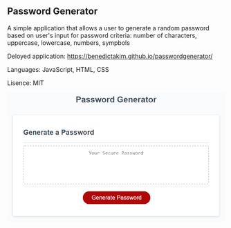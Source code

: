 ## Password Generator

A simple application that allows a user to generate a random password based on user's input for password criteria: number of characters, uppercase, lowercase, numbers, sympbols

Deloyed application: https://benedictakim.github.io/passwordgenerator/ 

Languages: JavaScript, HTML, CSS

Lisence: MIT

![password generator demo](./password-generator.png)
